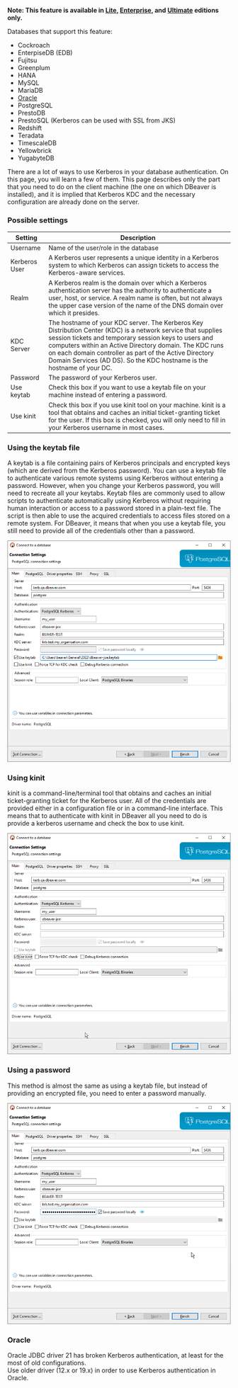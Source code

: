 **Note: This feature is available in [Lite](Lite-Edition), [Enterprise](Enterprise-Edition), and [Ultimate](Ultimate-Edition) editions only.**

Databases that support this feature:
- Cockroach
- EnterpiseDB (EDB)
- Fujitsu
- Greenplum
- HANA
- MySQL
- MariaDB
- [Oracle](#oracle)
- PostgreSQL
- PrestoDB
- PrestoSQL (Kerberos can be used with SSL from JKS)
- Redshift
- Teradata
- TimescaleDB
- Yellowbrick
- YugabyteDB

There are a lot of ways to use Kerberos in your database authentication. On this page, you will learn a few of them. This page describes only the part that you need to do on the client machine (the one on which DBeaver is installed), and it is implied that Kerberos KDC and the necessary configuration are already done on the server.

### Possible settings

Setting|Description
---------------|-----------
Username|Name of the user/role in the database
Kerberos User|A Kerberos user represents a unique identity in a Kerberos system to which Kerberos can assign tickets to access the Kerberos-aware services.
Realm|A Kerberos realm is the domain over which a Kerberos authentication server has the authority to authenticate a user, host, or service. A realm name is often, but not always the upper case version of the name of the DNS domain over which it presides.
KDC Server|The hostname of your KDC server. The Kerberos Key Distribution Center (KDC) is a network service that supplies session tickets and temporary session keys to users and computers within an Active Directory domain. The KDC runs on each domain controller as part of the Active Directory Domain Services (AD DS). So the KDC hostname is the hostname of your DC.
Password|The password of your Kerberos user.
Use keytab|Check this box if you want to use a keytab file on your machine instead of entering a password.
Use kinit|Check this box if you use kinit tool on your machine. kinit is a tool that obtains and caches an initial ticket-granting ticket for the user. If this box is checked, you will only need to fill in your Kerberos username in most cases.


### Using the keytab file

A keytab is a file containing pairs of Kerberos principals and encrypted keys (which are derived from the Kerberos password). You can use a keytab file to authenticate various remote systems using Kerberos without entering a password. However, when you change your Kerberos password, you will need to recreate all your keytabs.
Keytab files are commonly used to allow scripts to authenticate automatically using Kerberos without requiring human interaction or access to a password stored in a plain-text file. The script is then able to use the acquired credentials to access files stored on a remote system.
For DBeaver, it means that when you use a keytab file, you still need to provide all of the credentials other than a password.

![](images/kerberos-keytab.png)

### Using kinit

kinit is a command-line/terminal tool that obtains and caches an initial ticket-granting ticket for the Kerberos user. All of the credentials are provided either in a configuration file or in a command-line interface. This means that to authenticate with kinit in DBeaver all you need to do is provide a kerberos username and check the box to use kinit.

![](images/kerberos-kinit.png)

### Using a password

This method is almost the same as using a keytab file, but instead of providing an encrypted file, you need to enter a password manually.

![](images/kerberos_pasword.png)

### Oracle

Oracle JDBC driver 21 has broken Kerberos authentication, at least for the most of old configurations.  
Use older driver (12.x or 19.x) in order to use Kerberos authentication in Oracle.  